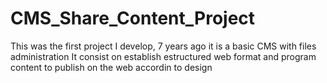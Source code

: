 # CMS_Share_Content_Project
This was the first project I develop, 7 years ago it is a basic CMS with files administration It consist on establish estructured web format and program content to publish on the web accordin to design
